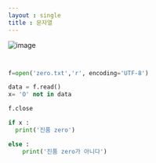```yaml
---
layout : single
title : 문자열
---
```


![image](https://user-images.githubusercontent.com/80247960/111965260-e321ba80-8b38-11eb-9776-24d85ca46d30.png)


~~~python


f=open('zero.txt','r', encoding='UTF-8')

data = f.read()
x= 'O' not in data

f.close

if x :
  print('진품 zero')

else : 
    print('진품 zero가 아니다')
    
    
    
~~~
